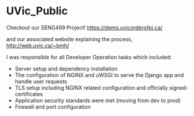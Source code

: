 # UVic_Public

Checkout our SENG499 Project! 
https://demo.uvicorderofpi.ca/

and our associated website explaining the process, 
http://web.uvic.ca/~bmh/

I was responsible for all Developer Operation tasks which included: 
- Server setup and dependency installation
- The configuration of NGINX and uWSGI to serve the Django app and handle user requests
- TLS setup including NGINX related configuration and officially signed-certificates
- Application security standards were met (moving from dev to prod)
- Firewall and port configuration
